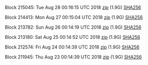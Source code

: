 Block 215045: Tue Aug 28 00:16:15 UTC 2018 [zip](https://dash-bootstrap.ams3.digitaloceanspaces.com/testnet/2018-08-28/bootstrap.dat.zip) (1.9G) [SHA256](https://dash-bootstrap.ams3.digitaloceanspaces.com/testnet/2018-08-28/sha256.txt)

Block 214413: Mon Aug 27 00:15:04 UTC 2018 [zip](https://dash-bootstrap.ams3.digitaloceanspaces.com/testnet/2018-08-27/bootstrap.dat.zip) (1.9G) [SHA256](https://dash-bootstrap.ams3.digitaloceanspaces.com/testnet/2018-08-27/sha256.txt)

Block 213782: Sun Aug 26 00:14:19 UTC 2018 [zip](https://dash-bootstrap.ams3.digitaloceanspaces.com/testnet/2018-08-26/bootstrap.dat.zip) (1.9G) [SHA256](https://dash-bootstrap.ams3.digitaloceanspaces.com/testnet/2018-08-26/sha256.txt)

Block 213180: Sat Aug 25 00:14:52 UTC 2018 [zip](https://dash-bootstrap.ams3.digitaloceanspaces.com/testnet/2018-08-25/bootstrap.dat.zip) (1.9G) [SHA256](https://dash-bootstrap.ams3.digitaloceanspaces.com/testnet/2018-08-25/sha256.txt)

Block 212574: Fri Aug 24 00:14:39 UTC 2018 [zip](https://dash-bootstrap.ams3.digitaloceanspaces.com/testnet/2018-08-24/bootstrap.dat.zip) (1.9G) [SHA256](https://dash-bootstrap.ams3.digitaloceanspaces.com/testnet/2018-08-24/sha256.txt)

Block 211945: Thu Aug 23 00:14:39 UTC 2018 [zip](https://dash-bootstrap.ams3.digitaloceanspaces.com/testnet/2018-08-23/bootstrap.dat.zip) (1.9G) [SHA256](https://dash-bootstrap.ams3.digitaloceanspaces.com/testnet/2018-08-23/sha256.txt)
